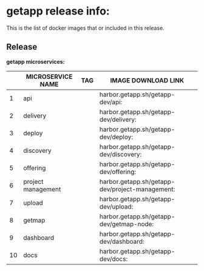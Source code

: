 # getapp release info:

This is the list of docker images that or included in this release.

## Release  

**getapp microservices:**

|   | MICROSERVICE NAME | TAG                     | IMAGE DOWNLOAD LINK                                                    |
|---|--------------------|--------------------------|-------------------------------------------------------------------------|
| 1 | api                |                | harbor.getapp.sh/getapp-dev/api:                              |
| 2 | delivery           |           | harbor.getapp.sh/getapp-dev/delivery:                    |
| 3 | deploy             |             | harbor.getapp.sh/getapp-dev/deploy:                        |
| 4 | discovery          |          | harbor.getapp.sh/getapp-dev/discovery:                  |
| 5 | offering           |           | harbor.getapp.sh/getapp-dev/offering:                    |
| 6 | project management |  | harbor.getapp.sh/getapp-dev/project-management: |
| 7 | upload             |             | harbor.getapp.sh/getapp-dev/upload:                        |
| 8 | getmap        |             | harbor.getapp.sh/getapp-dev/getmap-node:                        |
| 9 | dashboard          |          | harbor.getapp.sh/getapp-dev/dashboard:                  |
| 10 | docs         |          | harbor.getapp.sh/getapp-dev/docs:                  |

